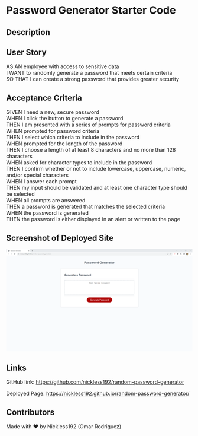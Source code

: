 # Password Generator Starter Code

## Description


## User Story

AS AN employee with access to sensitive data<br />
I WANT to randomly generate a password that meets certain criteria<br />
SO THAT I can create a strong password that provides greater security<br />

## Acceptance Criteria

GIVEN I need a new, secure password<br />
WHEN I click the button to generate a password<br />
THEN I am presented with a series of prompts for password criteria<br />
WHEN prompted for password criteria<br />
THEN I select which criteria to include in the password<br />
WHEN prompted for the length of the password<br />
THEN I choose a length of at least 8 characters and no more than 128 characters<br />
WHEN asked for character types to include in the password<br />
THEN I confirm whether or not to include lowercase, uppercase, numeric, and/or special characters<br />
WHEN I answer each prompt<br />
THEN my input should be validated and at least one character type should be selected<br />
WHEN all prompts are answered<br />
THEN a password is generated that matches the selected criteria<br />
WHEN the password is generated<br />
THEN the password is either displayed in an alert or written to the page<br />

## Screenshot of Deployed Site
 ![Password Generator Landing Page](./assets/images/random-password-generator-screenshot.png)

## Links

GitHub link: https://github.com/nickless192/random-password-generator

Deployed Page: https://nickless192.github.io/random-password-generator/

## Contributors

Made with ❤️ by Nickless192 (Omar Rodriguez)